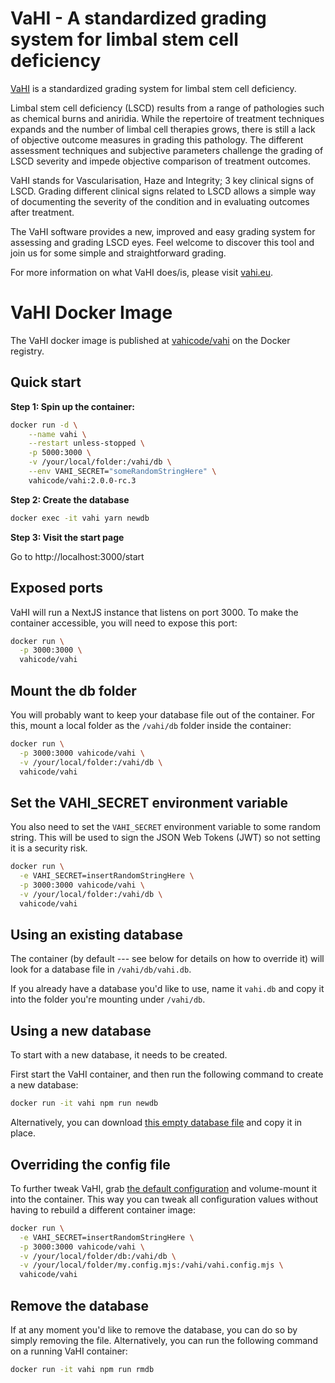 # VaHI - A standardized grading system for limbal stem cell deficiency

[VaHI](https://vahi.eu/) is a standardized grading system 
for limbal stem cell deficiency.

Limbal stem cell deficiency (LSCD) results from a range of pathologies such as
chemical burns and aniridia. While the repertoire of treatment techniques
expands and the number of limbal cell therapies grows, there is still a lack of
objective outcome measures in grading this pathology. The different assessment
techniques and subjective parameters challenge the grading of LSCD severity and
impede objective comparison of treatment outcomes.

VaHI stands for Vascularisation, Haze and Integrity; 3 key clinical signs of 
LSCD. Grading different clinical signs related to LSCD allows a simple way of
documenting the severity of the condition and in evaluating outcomes after
treatment.

The VaHI software provides a new, improved and easy grading system for
assessing and grading LSCD eyes. Feel welcome to discover this tool and join us
for some simple and straightforward grading.

For more information on what VaHI does/is, please 
visit [vahi.eu](https://vahi.eu/).

# VaHI Docker Image

The VaHI docker image is published 
at [vahicode/vahi](https://hub.docker.com/r/vahicode/vahi) on the Docker 
registry.

## Quick start

**Step 1: Spin up the container:**

```bash
docker run -d \
    --name vahi \
    --restart unless-stopped \
    -p 5000:3000 \
    -v /your/local/folder:/vahi/db \
    --env VAHI_SECRET="someRandomStringHere" \
    vahicode/vahi:2.0.0-rc.3
```

**Step 2: Create the database**

```bash
docker exec -it vahi yarn newdb
```

**Step 3: Visit the start page**

Go to http://localhost:3000/start

## Exposed ports

VaHI will run a NextJS instance that listens on port 3000.
To make the container accessible, you will need to expose this port:

```bash
docker run \
  -p 3000:3000 \
  vahicode/vahi
```

## Mount the db folder

You will probably want to keep your database file out of the container.
For this, mount a local folder as the `/vahi/db` folder inside the container:

```bash
docker run \
  -p 3000:3000 vahicode/vahi \
  -v /your/local/folder:/vahi/db \
  vahicode/vahi
```

## Set the VAHI_SECRET environment variable

You also need to set the `VAHI_SECRET` environment variable to some random string.
This will be used to sign the JSON Web Tokens (JWT) so not setting it is a security
risk.

```bash
docker run \
  -e VAHI_SECRET=insertRandomStringHere \
  -p 3000:3000 vahicode/vahi \
  -v /your/local/folder:/vahi/db \
  vahicode/vahi
```

## Using an existing database

The container (by default --- see below for details on how to override it) will
look for a database file in `/vahi/db/vahi.db`.

If you already have a database you'd like to use, name it `vahi.db` and copy it 
into the folder you're mounting under `/vahi/db`.

## Using a new database

To start with a new database, it needs to be created. 

First start the VaHI container, and then run the following command to create a 
new database:

```bash
docker run -it vahi npm run newdb
```

Alternatively, you can download [this empty database 
file](https://github.com/vahicode/vahi/blob/develop/prisma/schema.db) and copy it in place.

## Overriding the config file

To further tweak VaHI, grab [the default 
configuration](https://github.com/vahicode/vahi/blob/develop/vahi.config.mjs) and
volume-mount it into the container. This way you can tweak all configuration values
without having to rebuild a different container image:

```bash
docker run \
  -e VAHI_SECRET=insertRandomStringHere \
  -p 3000:3000 vahicode/vahi \
  -v /your/local/folder/db:/vahi/db \
  -v /your/local/folder/my.config.mjs:/vahi/vahi.config.mjs \
  vahicode/vahi
```

## Remove the database

If at any moment you'd like to remove the database, you can do so by simply
removing the file. Alternatively, you can run the following command on a
running VaHI container:

```bash
docker run -it vahi npm run rmdb
```


